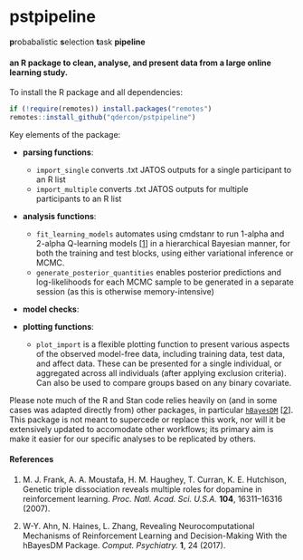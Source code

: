 # pstpipeline

**p**robabalistic **s**election **t**ask **pipeline**

#### an R package to clean, analyse, and present data from a large online learning study.

To install the R package and all dependencies:

```R
if (!require(remotes)) install.packages("remotes")
remotes::install_github("qdercon/pstpipeline")
```

Key elements of the package:

-   **parsing functions**:
    - ```import_single``` converts .txt JATOS outputs for a single participant to an R list 
    - ```import_multiple``` converts .txt JATOS outputs for multiple participants to an R list


-   **analysis functions**:
    - ```fit_learning_models``` automates using cmdstanr to run 1-alpha and 2-alpha Q-learning models [[1](#References)] in a hierarchical Bayesian manner, for both the training and test blocks, using either variational inference or MCMC.
    - ```generate_posterior_quantities``` enables posterior predictions and log-likelihoods for each MCMC sample to be generated in a separate session (as this is otherwise memory-intensive)


-   **model checks**:

-   **plotting functions**:
    - ```plot_import``` is a flexible plotting function to present various aspects of the observed model-free data, including training data, test data, and affect data. These can be presented for a single individual, or aggregated across all individuals (after applying exclusion criteria). Can also be used to compare groups based on any binary covariate.

Please note much of the R and Stan code relies heavily on (and in some cases was adapted directly from) other packages, in particular [```hBayesDM```](https://github.com/CCS-Lab/hBayesDM) [[2](#References)]. This package is not meant to supercede or replace this work, nor will it be extensively updated to accomodate other workflows; its primary aim is make it easier for our specific analyses to be replicated by others.


#### References

1.   M. J. Frank, A. A. Moustafa, H. M. Haughey, T. Curran, K. E. Hutchison, Genetic triple dissociation reveals multiple roles for dopamine in reinforcement learning. *Proc. Natl. Acad. Sci. U.S.A.* **104**, 16311–16316 (2007).

2.   W-Y. Ahn, N. Haines, L. Zhang, Revealing Neurocomputational Mechanisms of Reinforcement Learning and Decision-Making With the hBayesDM Package. *Comput. Psychiatry.* **1**, 24 (2017).
